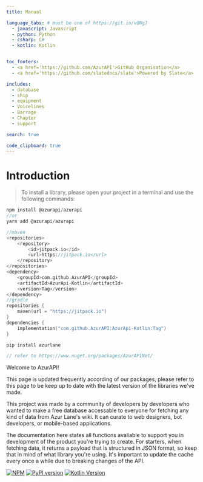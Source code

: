 ```yaml
---
title: Manual

language_tabs: # must be one of https://git.io/vQNgJ
  - javascript: Javascript
  - python: Python
  - csharp: C#
  - kotlin: Kotlin


toc_footers:
  - <a href='https://github.com/AzurAPI'>GitHub Organisation</a>
  - <a href='https://github.com/slatedocs/slate'>Powered by Slate</a>

includes:
  - database
  - ship
  - equipment
  - Voicelines
  - Barrage
  - Chapter
  - support

search: true

code_clipboard: true
---
```


# Introduction
> To install a library, please open your project in a terminal and use the following commands:

```javascript
npm install @azurapi/azurapi
//or
yarn add @azurapi/azurapi
```
```kotlin
//maven
<repositories>
    <repository>
        <id>jitpack.io</id>
        <url>https://jitpack.io</url>
    </repository>
</repositories>
<dependency>
    <groupId>com.github.AzurAPI</groupId>
    <artifactId>AzurApi-Kotlin</artifactId>
    <version>Tag</version>
</dependency>
//gradle
repositories {
    maven(url = "https://jitpack.io")
}
dependencies {
    implementation("com.github.AzurAPI:AzurApi-Kotlin:Tag")
}
```
```python
pip install azurlane
```
```csharp
// refer to https://www.nuget.org/packages/AzurAPINet/
```
Welcome to AzurAPI!
<aside class="notice">
This page is updated frequently according of our packages, please refer to this page to be keep up to date with the latest version of the libraries we've made.
</aside>

This project was made by a community of developers by developers who wanted to make a free database accessable to everyone for fetching any kind of data from Azur Lane's wiki. It can curate to web designers, bot developers, or mobile-based applications.

The documentation here states all functions avaliable to support you in development of the product you're trying to create. For starters, when fetching data, it returns a payload that is structured in JSON format, so keep that in mind of what library you're using. It's important to update the cache every once a while due to breaking changes of the API.

[![NPM](https://nodei.co/npm/@azurapi/azurapi.png?mini=true)](https://nodei.co/npm/@azurapi/azurapi/)
[![PyPI version](https://badge.fury.io/py/azurlane.svg)](https://badge.fury.io/py/azurlane)
[![Kotlin Version](https://jitpack.io/v/AzurAPI/AzurApi-Kotlin.svg?style=flat-square)](https://jitpack.io/#AzurAPI/AzurApi-Kotlin)
